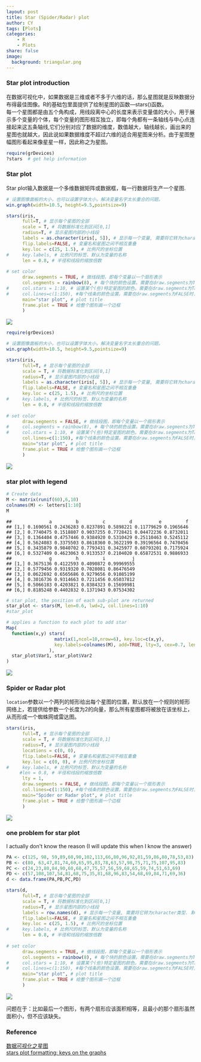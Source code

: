 ```yaml
---
layout: post
title: Star (Spider/Radar) plot   
author: CY
tags: [Plots]
categories: 
    - R
    - Plots
share: false
image:
  background: triangular.png 
---
```


### Star plot introduction

在数据可视化中，如果数据是三维或者不多于六维的话，那么星图就是反映数据分布得最佳图像。R的基础包里面提供了绘制星图的函数—stars()函数。          
每一个星图都是由五个角构成，用线段离中心的长度来表示变量值的大小，用于展示多个变量的个体，每个变量的图形相互独立，即每个角都有一条轴线与中心点连接起来这五条轴线,它们分别对应了数据的维度，数值越大，轴线越长，画出来的星图也就越大，因此说如果数据维度不超过六维的适合用星图来分析。由于星图整幅图形看起来像星星一样，因此称之为星图。

```r
require(grDevices)
?stars  # get help information
```

### Star plot 
Star plot输入数据是一个多维数据矩阵或数据框，每一行数据将生产一个星图.

```r
# 设置图像面板的大小，也可以设置字体大小。解决变量名字太长重合的问题。
win.graph(width=10.5, height=9.5,pointsize=9)  

stars(iris, 
      full=T, # 显示每个星图的全部
      scale = T, # 将数据标准化到区间[0,1]
      radius=T, # 显示星图内部的小线段
      labels = as.character(iris[, 5]), # 显示每一个变量, 需要将它转为character类型. 默认为数据的行名
      flip.labels=FALSE, # 变量名和星图之间不相互重叠
      key.loc = c(25, 1.5), # 比例尺的坐标位置
#     key.labels, # 比例尺的标签，默认为变量的名称
      len = 0.8, # 半径和线段的缩放倍数
      
# set color      
      draw.segments = TRUE, # 做线段图，即每个变量以一个扇形表示
      col.segments = rainbow(8), # 每个块的颜色设置。需要在draw.segments为TRUE时，此参数才有效
#     col.stars = 1:10, # 设置某个(些)特定星图的颜色。需要在draw.segments为TRUE时，此参数才有效
#     col.lines=c(1:150), #每个线条的颜色设置。需要在draw.segments为FALSE时，此参数才有效
      main="star plot", # plot title
      frame.plot = TRUE # 给整个图形画一个边框
      )
```

![](/images/star-plot-unnamed-chunk-3-1.png)

```r
require(grDevices)

# 设置图像面板的大小，也可以设置字体大小。解决变量名字太长重合的问题。
win.graph(width=10.5, height=9.5,pointsize=9)  

stars(iris, 
      full=T, # 显示每个星图的全部
      scale = T, # 将数据标准化到区间[0,1]
      radius=T, # 显示星图内部的小线段
      labels = as.character(iris[, 5]), # 显示每一个变量, 需要将它转为character类型. 默认为数据的行名
      flip.labels=FALSE, # 变量名和星图之间不相互重叠
      key.loc = c(25, 1.5), # 比例尺的坐标位置
#     key.labels, # 比例尺的标签，默认为变量的名称
      len = 0.8, # 半径和线段的缩放倍数
      
# set color      
      draw.segments = FALSE, # 做线段图，即每个变量以一个扇形表示
#     col.segments = rainbow(8), # 每个块的颜色设置。需要在draw.segments为TRUE时，此参数才有效
#     col.stars = 1:10, # 设置某个(些)特定星图的颜色。需要在draw.segments为TRUE时，此参数才有效
      col.lines=c(1:150), #每个线条的颜色设置。需要在draw.segments为FALSE时，此参数才有效
      main="star plot", # plot title
      frame.plot = TRUE # 给整个图形画一个边框
      )
```

![](/images/star-plot-unnamed-chunk-4-1.png)

### star plot with legend

```r
# Create data
M <- matrix(runif(60),6,10)
colnames(M) <- letters[1:10]
M
```

```
##              a         b         c         d          e         f
## [1,] 0.1690561 0.2436283 0.8237891 0.5898221 0.11779629 0.1965646
## [2,] 0.7740475 0.1518807 0.9037255 0.7728421 0.04472236 0.8732011
## [3,] 0.1364404 0.4757446 0.9384920 0.5310429 0.25110463 0.5245112
## [4,] 0.5624083 0.3375503 0.8618360 0.3622199 0.39196564 0.7470456
## [5,] 0.3435879 0.9840702 0.7793431 0.3425977 0.60793201 0.7175924
## [6,] 0.5327409 0.4623063 0.9133537 0.2104020 0.65872531 0.9886933
##              g         h         i          j
## [1,] 0.3675136 0.4122593 0.4090872 0.99969555
## [2,] 0.5779456 0.9319320 0.7028081 0.86476549
## [3,] 0.0622692 0.6565686 0.9279656 0.91085199
## [4,] 0.3016736 0.9314663 0.7211456 0.65037812
## [5,] 0.5066183 0.4203821 0.8384323 0.15699981
## [6,] 0.8185248 0.4402832 0.1371943 0.07534302
```

```r
# star plot, the position of each sub-plot are returned
star_plot <- stars(M, len=0.6, lwd=2, col.lines=1:10)
#star_plot

# applies a function to each plot to add star
Map(
  function(x,y) stars(
                  matrix(1,ncol=10,nrow=6), key.loc=c(x,y),
                  key.labels=colnames(M), add=TRUE, lty=3, cex=0.7, len=0.6
                ),
  star_plot$Var1, star_plot$Var2
)
```

![](/images/star-plot-unnamed-chunk-5-1.png)

### Spider or Radar plot
`location`参数以一个两列的矩形给出每个星图的位置，默认放在一个规则的矩形网络上，若提供给参数一个长度为2的向量，那么所有星图都将被放在该坐标上，从而形成一个蜘蛛网或雷达图。

```r
stars(iris, 
      full=T, # 显示每个星图的全部
      scale = T, # 将数据标准化到区间[0,1]
      radius=T, # 显示星图内部的小线段
      locations = c(0, 0),
      flip.labels=FALSE, # 变量名和星图之间不相互重叠
      key.loc = c(0, 0), # 比例尺的坐标位置
#     key.labels, # 比例尺的标签，默认为变量的名称
     #len = 0.8, # 半径和线段的缩放倍数
      lty = 1, 
      draw.segments = FALSE, # 做线段图，即每个变量以一个扇形表示
      col.lines=c(1:150), #每个线条的颜色设置。需要在draw.segments为FALSE时，此参数才有效
      main="Spider or Radar plot", # plot title
      frame.plot = TRUE # 给整个图形画一个边框
      )
```

![](/images/star-plot-unnamed-chunk-6-1.png)

### one problem for star plot 
I actually don't know the reason (I will update this when I know the answer)

```r
PA <- c(125, 98, 59,89,60,90,102,113,66,80,96,92,81,59,86,80,78,53,83)
PB <- c(80, 63,47,81,74,60,65,95,83,78,63,57,98,75,71,75,107,95,83)
PC <- c(24,23,80,84,90,60,68,47,75,57,56,59,68,65,59,74,51,63,69)
PD <- c(57,108,107,54,81,68,75,35,81,68,96,83,54,68,69,84,71,69,36)
d <- data.frame(PA,PB,PC,PD)

stars(d, 
      full=T, # 显示每个星图的全部
      scale = T, # 将数据标准化到区间[0,1]
      radius=T, # 显示星图内部的小线段
      labels = row.names(d), # 显示每一个变量, 需要将它转为character类型. 默认为数据的行名
      flip.labels=FALSE, # 变量名和星图之间不相互重叠
      key.loc = c(25, 1.5), # 比例尺的坐标位置
#     key.labels, # 比例尺的标签，默认为变量的名称
      len = 0.8, # 半径和线段的缩放倍数
      
# set color      
      draw.segments = TRUE, # 做线段图，即每个变量以一个扇形表示
      col.segments = rainbow(8), # 每个块的颜色设置。需要在draw.segments为TRUE时，此参数才有效
#     col.stars = 1:10, # 设置某个(些)特定星图的颜色。需要在draw.segments为TRUE时，此参数才有效
#     col.lines=c(1:150), #每个线条的颜色设置。需要在draw.segments为FALSE时，此参数才有效
      main="star plot", # plot title
      frame.plot = TRUE # 给整个图形画一个边框
      )
```

![](/images/star-plot-unnamed-chunk-7-1.png)

问题在于：比如最后一个图形，有两个扇形应该面积相等，且最小的那个扇形虽然面积小，但不应该缺失。

### Reference
[数据可视化之星图](http://blog.csdn.net/wzgl__wh/article/details/52827937)                      
[stars plot formatting: keys on the graphs](https://stackoverflow.com/questions/24643860/stars-plot-formatting-keys-on-the-graphs)
